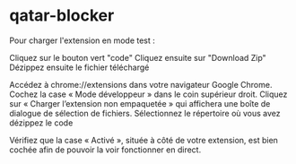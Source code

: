 # qatar-blocker

Pour charger l'extension en mode test :

Cliquez sur le bouton vert "code"
Cliquez ensuite sur "Download Zip"
Dézippez ensuite le fichier téléchargé

Accédez à chrome://extensions dans votre navigateur Google Chrome.
Cochez la case « Mode développeur » dans le coin supérieur droit.
Cliquez sur « Charger l’extension non empaquetée » qui affichera une boîte de dialogue de sélection de fichiers.
Sélectionnez le répertoire où vous avez dézippez le code

Vérifiez que la case « Activé », située à côté de votre extension, est bien cochée afin de pouvoir la voir fonctionner en direct.
